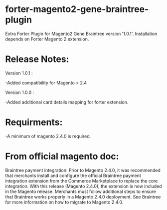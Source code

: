 # forter-magento2-gene-braintree-plugin
Extra Forter Plugin for Magento2 Gene Braintree version '1.0.1'.
Installation depends on Forter Magento 2 extension.

# Release Notes:

Version 1.0.1 :

-Added compatibility for Magento > 2.4

Version 1.0.0 :

-Added additional card details mapping for forter extension.

# Requirments:

-A minimum of magento 2.4.0 is required.

# From official magento doc:

Braintree payment integration: Prior to Magento 2.4.0, it was recommended that merchants install and configure the official Braintree payment integration extension from the Commerce Marketplace to replace the core integration. With this release (Magento 2.4.0), the extension is now included in the Magento release. Merchants must follow additional steps to ensure that Braintree works properly in a Magento 2.4.0 deployment. See Braintree for more information on how to migrate to Magento 2.4.0.
